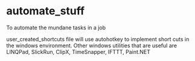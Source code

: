 # automate_stuff
To automate the mundane tasks in a job


user_created_shortcuts file will use autohotkey to implement short cuts in the windows environment. Other windows utilities that are useful are LINQPad, SlickRun, ClipX, TimeSnapper, IFTTT, Paint.NET
